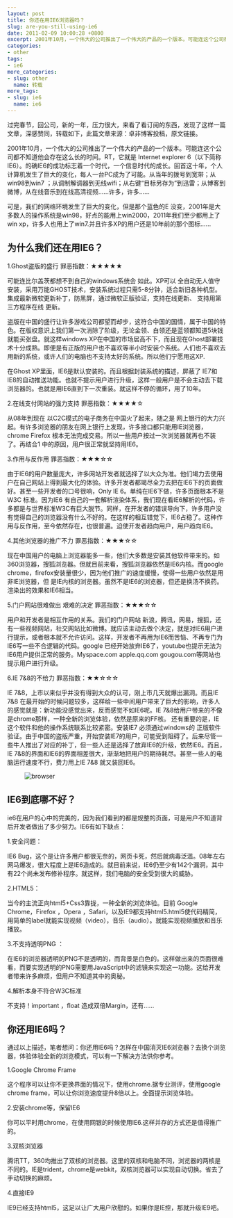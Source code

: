 ```yaml
---
layout: post
title: 你还在用IE6浏览器吗？
slug: are-you-still-using-ie6
date: 2011-02-09 10:00:28 +0800
excerpt: 2001年10月，一个伟大的公司推出了一个伟大的产品的一个版本。可能连这个公司都不知道他会存在这么长的时间。RT，它就是 Internet explorer 6（以下简称IE6）。的确IE6的成功标志着一个时代，一个信息时代的成长。回首这十年，个人计算机发生了巨大的变化，每人一台PC成为了可能。从当年的拨号到宽带；从win98到win7 ；从调制解调器到无线wifi；从右键目标另存为到迅雷；从博客到微博，从在线音乐到在线高清视频……许多，许多……
categories:
- other
tags:
- ie6
more_categories:
- slug: other
  name: 转载
more_tags:
- slug: ie6
  name: ie6
---
```


过完春节，回公司，新的一年，压力很大，来看了看订阅的东西，发现了这样一篇文章，深感赞同，转载如下，此篇文章来源：卓非博客投稿，原文链接。

2001年10月，一个伟大的公司推出了一个伟大的产品的一个版本。可能连这个公司都不知道他会存在这么长的时间。RT，它就是 Internet explorer 6（以下简称IE6）。的确IE6的成功标志着一个时代，一个信息时代的成长。回首这十年，个人计算机发生了巨大的变化，每人一台PC成为了可能。从当年的拨号到宽带；从win98到win7 ；从调制解调器到无线wifi；从右键“目标另存为”到迅雷；从博客到微博，从在线音乐到在线高清视频……许多，许多……


可是，我们的网络环境发生了巨大的变化，但是那个蓝色的E 没变，2001年是大多数人的操作系统是win98，好点的能用上win2000，2011年我们至少都用上了win xp，许多人也用上了win7.并且许多XP的用户还是10年前的那个图标……

## 为什么我们还在用IE6？

1.Ghost盗版的盛行 罪恶指数：★★★★★

可能连比尔盖茨都想不到自己的windows系统会 如此。XP可以 全自动无人值守安装，采用万能GHOST技术，安装系统过程只需5-8分钟，适合新旧各种机型。集成最新微软更新补丁，防黑屏，通过微软正版验证，支持在线更新、  支持用第三方程序在线 更新。

盗版在中国的盛行让许多游戏公司都望而却步，这符合中国的国情，属于中国的特色。在版权意识上我们第一次消除了阶级，无论金领、白领还是蓝领都知道5块钱就能买张盘。就这样windows XP在中国的市场居高不下，而且现在Ghost部署技术十分成熟。即便是有正版的用户也不喜欢等半小时安装个系统。人们也不喜欢去用新的系统，或许人们的电脑也不支持太好的系统。所以他们宁愿用这XP.

在Ghost XP里面，IE6是默认安装的。而且根据封装系统的描述，屏蔽了 IE7和IE8的自动推送功能。也就不提示用户进行升级，这样一般用户是不会主动去下载浏览器的。也就是用IE6直到下一次重装。就这样不停的循环，用了10年。

2.在线支付网站的强力支持 罪恶指数：★★★★☆

从08年到现在 以C2C模式的电子商务在中国火了起来，随之是 网上银行的大力兴起。有许多浏览器的朋友在网上银行上发现，许多接口都只能用IE浏览器，chrome Firefox 根本无法完成交易。所以一些用户按过一次浏览器就再也不装了。再结合1 中的原因，用户很正常就坚持用IE6。

3.作用与反作用 罪恶指数：★★★☆☆

由于IE6的用户数量庞大，许多网站开发者就选择了以大众为准。他们竭力去使用户在自己网站上得到最大化的体验。许多开发者都竭尽全力去把在IE6下的页面做好。甚至一些开发者的口号很响，Only IE 6。单纯在IE6下做，许多页面根本不是W3C 标准。因为IE6 有自己的一套解析渲染体系，我们现在看IE6解析的代码，许多都是与世界标准W3C有巨大脱节。同样，在开发者的错误导向下，许多用户没有觉得自己的浏览器没有什么不好的。在这样的相互错觉下，IE6占稳了。这种作用与反作用，至今依然存在，也很普遍。迫使开发者趋向用户，用户趋向IE6。

4.其他浏览器的推广不力 罪恶指数：★★★☆☆

现在中国用户的电脑上浏览器能多一些，他们大多数是安装其他软件带来的。如360浏览器，搜狐浏览器。但就目前来看，搜狐浏览器依然是IE6内核。而google chrome，firefox安装量很少，因为他们推广的速度缓慢，使得一些用户依然是用非IE浏览器，但 是IE内核的浏览器。虽然不是IE6的浏览器，但还是换汤不换药。渲染出的效果和IE6相当。

5.门户网站很难做出 艰难的决定  罪恶指数：★★★☆☆

用户和开发者是相互作用的关系。我们的门户网站 新浪，腾讯，网易，搜狐，还有一些视频网站，社交网站比如微博。就应该主动去做个决定，就是对IE6用户进行提示，或者根本就不允许访问。这样，开发者不再用为IE6而苦恼、不再专门为IE6写一些不合逻辑的代码。google 已经开始放弃IE6了，youtube也提示无法为IE6用户提供正常的服务。Myspace.com apple.qq.com gougou.com等网站也提示用户进行升级。

6.IE 7&8的不给力 罪恶指数：★★☆☆☆

IE 7&8，上市以来似乎并没有得到大众的认可，刚上市几天就爆出漏洞。而且IE 7&8 在最开始的时候问题较多，这样给一些中间用户带来了巨大的影响，许多人的感觉就是：新功能没感觉出来，反而感觉不如IE6呢。IE 7&8给用户带来的不像是chrome那样，一种全新的浏览体验，依然是原来的FF核。 还有重要的是，IE 这个软件和他的操作系统联系比较紧密。安装IE7 必须通过windows的 正版软件验证。由于中国的盗版严重，开始安装IE7的用户，可能受到阻碍了。后来尽管一些牛人推出了对应的补丁，但一些人还是选择了放弃IE6的升级，依然IE6。而且，IE 7&8的界面和IE6的界面相差很大，渐渐地把用户的期待耗尽。甚至一些人的电脑运行速度不行，费力用上IE 7&8 就又装回IE6。

<figure>
	<img src="{{ site.path.uploads }}2011/02/09/are-you-still-using-ie6/browser.png" alt="browser" />
</figure>

## IE6到底哪不好？

ie6在用户的心中的完美的，因为我们看到的都是规整的页面，可是用户不知道背后开发者做出了多少努力。IE6有如下缺点：

1.安全问题：

IE6 Bug，这个是让许多用户都很无奈的，网页卡死，然后就病毒泛滥。08年左右网马爆发，很大程度上是IE6造成的。就目前来说，IE6仍至少有142个漏洞，其中有22个尚未发布修补程序。就这样，我们电脑的安全受到很大的威胁。

2.HTML5：

当今的主流正向html5+Css3靠拢，一种全新的浏览体验。目前 Google Chrome，Firefox ，Opera ，Safari，以及IE9都支持html5.html5使代码精简，用简单的label就能实现视频（video），音乐（audio）。就能实现视频播放和音乐播放。

3.不支持透明PNG ：

在IE6的浏览器透明的PNG不是透明的，而背景是白色的。这样做出来的页面很难看，而要实现透明的PNG需要用JavaScript中的滤镜来实现这一功能。这给开发者带来许多麻烦，但用户不知道其中的奥秘。

4.解析本身不符合W3C标准

不支持！important ，float 造成双倍Margin，还有……

## 你还用IE6吗？

通过以上描述，笔者想问：你还用IE6吗？怎样在中国消灭IE6浏览器？去换个浏览器，体验体验全新的浏览模式，可以有一下解决方法供你参考。

1.Google Chrome Frame

这个程序可以让你不更换界面的情况下，使用chrome.据专业测评，使用google chrome frame，可以让你浏览速度提升8倍以上。全面提示浏览体验。

2.安装chrome等，保留IE6

你可以平时用chrome，在使用网银的时候使用IE6.这样并存的方式还是值得推广的。

3.双核浏览器

腾讯TT，360均推出了双核的浏览器。这里的双核和电脑不同，浏览器的两核是不同的。IE是trident，chrome是webkit，双核浏览器可以实现自动切换。省去了手动切换的麻烦。

4.直接IE9

IE9已经支持html5，这足以让广大用户欣慰的。如果你是IE控，那就升级IE9吧。

